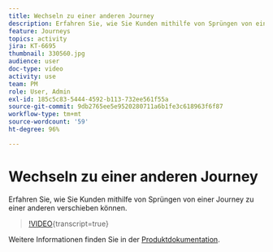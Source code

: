 ```yaml
---
title: Wechseln zu einer anderen Journey
description: Erfahren Sie, wie Sie Kunden mithilfe von Sprüngen von einer Journey zu einer anderen verschieben können.
feature: Journeys
topics: activity
jira: KT-6695
thumbnail: 330560.jpg
audience: user
doc-type: video
activity: use
team: PM
role: User, Admin
exl-id: 185c5c83-5444-4592-b113-732ee561f55a
source-git-commit: 9db2765ee5e9520280711a6b1fe3c618963f6f87
workflow-type: tm+mt
source-wordcount: '59'
ht-degree: 96%

---
```


# Wechseln zu einer anderen Journey

Erfahren Sie, wie Sie Kunden mithilfe von Sprüngen von einer Journey zu einer anderen verschieben können.

>[!VIDEO](https://video.tv.adobe.com/v/330560?learn=on){transcript=true}

Weitere Informationen finden Sie in der [Produktdokumentation](https://experienceleague.adobe.com/docs/journeys/using/building-journeys/about-journey-building/action-activities/jump.html?lang=de#building-journeys).
